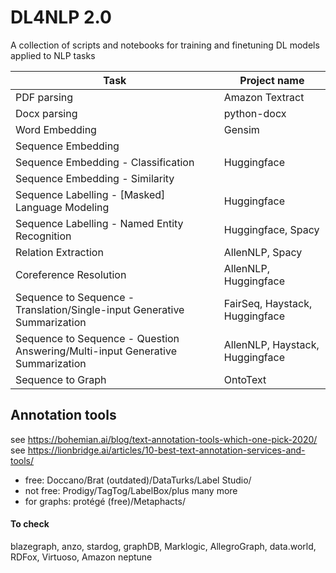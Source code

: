 # DL4NLP 2.0
A collection of scripts and notebooks for training and finetuning DL models applied to NLP tasks


| Task | Project name |
|-----|-----|
| PDF parsing | Amazon Textract |
| Docx parsing | python-docx |
| Word Embedding | Gensim |
| Sequence Embedding | |
| Sequence Embedding - Classification | Huggingface |
| Sequence Embedding - Similarity |  |
| Sequence Labelling - [Masked] Language Modeling | Huggingface |
| Sequence Labelling - Named Entity Recognition | Huggingface, Spacy |
| Relation Extraction | AllenNLP, Spacy |
| Coreference Resolution | AllenNLP, Huggingface |
| Sequence to Sequence - Translation/Single-input Generative Summarization | FairSeq, Haystack, Huggingface |
| Sequence to Sequence - Question Answering/Multi-input Generative Summarization | AllenNLP, Haystack, Huggingface |
| Sequence to Graph | OntoText |


## Annotation tools

see https://bohemian.ai/blog/text-annotation-tools-which-one-pick-2020/
see https://lionbridge.ai/articles/10-best-text-annotation-services-and-tools/

- free: Doccano/Brat (outdated)/DataTurks/Label Studio/
- not free: Prodigy/TagTog/LabelBox/plus many more
- for graphs: protégé (free)/Metaphacts/


#### To check

blazegraph, anzo, stardog, graphDB, Marklogic, AllegroGraph, data.world, RDFox, Virtuoso, Amazon neptune

